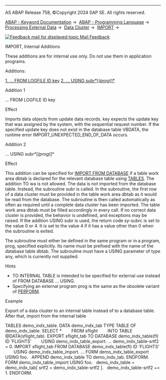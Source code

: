   

* * *

AS ABAP Release 758, ©Copyright 2024 SAP SE. All rights reserved.

[ABAP - Keyword Documentation](javascript:call_link\('abenabap.htm'\)) →  [ABAP - Programming Language](javascript:call_link\('abenabap_reference.htm'\)) →  [Processing External Data](javascript:call_link\('abenabap_language_external_data.htm'\)) →  [Data Cluster](javascript:call_link\('abendata_cluster.htm'\)) →  [IMPORT](javascript:call_link\('abapimport_data_cluster.htm'\)) → 

 [![](Mail.gif?object=Mail.gif "Feedback mail for displayed topic") Mail Feedback](mailto:f1_help@sap.com?subject=Feedback%20on%20ABAP%20Documentation&body=Document:%20IMPORT%2C%20Internal%20Additions%2C%20ABAPIMPORT_INTERNAL%2C%20758%0D%0A%0D%0AError:%0D%0A%0D%0A%0D%0A%0D%0ASuggestion%20for%20improvement:)

IMPORT, Internal Additions

These additions are for internal use only.
Do not use them in application programs.

Additions:

[1\. ... FROM LOGFILE ID key](#!ABAP_ADDITION_1@1@)
[2\. ... USING subr*\[*(prog)*\]*](#!ABAP_ADDITION_2@2@)

Addition 1   

... FROM LOGFILE ID key

Effect

Imports data objects from update data records. key expects the update key that was assigned by the system, with the sequential request number. If the specified update key does not exist in the database table VBDATA, the runtime error IMPORT\_UNEXPECTED\_END\_OF\_DATA occurs.

Addition 2   

... USING subr*\[*(prog)*\]*

Effect

This addition can be specified for [IMPORT FROM DATABASE](javascript:call_link\('abapimport_medium.htm'\)) if a table work area dbtab is declared for the relevant database table using [TABLES](javascript:call_link\('abaptables.htm'\)). The addition TO wa is not allowed. The data is not imported from the database table. Instead, the subroutine subr is called. In the subroutine, the first row of a data cluster must be provided in the table work area dbtab as it would be read from the database. The subroutine is then called automatically as often as required until a complete data cluster has been imported. The table work area dbtab must be filled accordingly in every call. If no correct data cluster is provided, the behavior is undefined, and exceptions may be raised. If the addition USING subr is used, the return code sy-subrc is set to the value 0 or 4. It is set to the value 4 if it has a value other than 0 when the subroutine is exited.

The subroutine must either be defined in the same program or in a program, prog, specified explicitly. Its name must be prefixed with the name of the database table dbtab. The subroutine must have a USING parameter of type any, which is currently not supplied.

Hints

-   TO INTERNAL TABLE is intended to be specified for external use instead of FROM DATABASE ... USING.
-   Specifying an external program prog is the same as the obsolete variant of [PERFORM](javascript:call_link\('abapperform_obsolete.htm'\)).

Example

Export of a data cluster to an internal table instead of to a database table. After that, import from the internal table

TABLES demo\_indx\_table.
DATA demo\_indx\_tab TYPE TABLE OF demo\_indx\_table.
SELECT \*
       FROM sflight
       INTO TABLE @DATA(sflight\_tab).
EXPORT sflight\_tab TO DATABASE demo\_indx\_table(fl) ID 'FLIGHTS'
       USING demo\_indx\_table\_export.
...
demo\_indx\_table-srtf2 = 0.
IMPORT sflight\_tab FROM DATABASE demo\_indx\_table(fl) ID 'FLIGHTS'
       USING demo\_indx\_table\_import.
...
FORM demo\_indx\_table\_export USING foo.
  APPEND demo\_indx\_table TO demo\_indx\_tab.
ENDFORM.
FORM demo\_indx\_table\_import USING foo.
  demo\_indx\_table = demo\_indx\_tab\[ srtf2 = demo\_indx\_table-srtf2 \].
  demo\_indx\_table-srtf2 += 1.
ENDFORM.